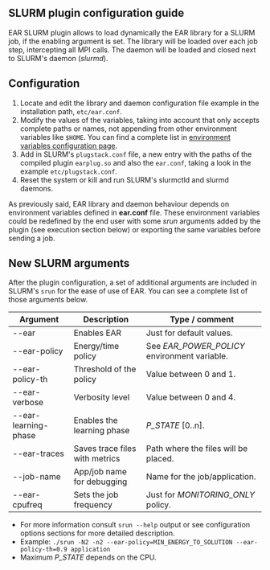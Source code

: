 SLURM plugin configuration guide
--------------------------------
EAR SLURM plugin allows to load dynamically the EAR library for a SLURM job, if the enabling argument is set. The library will be loaded over each job step, intercepting all MPI calls. The daemon will be loaded and closed next to SLURM's daemon (*slurmd*).

Configuration
-------------
1) Locate and edit the library and daemon configuration file example in the installation path, `etc/ear.conf`.
2) Modify the values of the variables, taking into account that only accepts complete paths or names, not appending from other environment variables like `$HOME`. You can find a complete list in [environment variables configuration page](https://github.com/BarcelonaSupercomputingCenter/EAR/blob/development/etc/README.md).
1) Add in SLURM's `plugstack.conf` file, a new entry with the paths of the compiled plugin `earplug.so` and also the `ear.conf`, taking a look in the example `etc/plugstack.conf`.
3) Reset the system or kill and run SLURM's slurmctld and slurmd daemons.

As previously said, EAR library and daemon behaviour depends on environment variables defined in **ear.conf** file. These environment variables could be redefined by the end user with some *srun* arguments added by the plugin (see execution section below) or exporting the same variables before sending a job.

New SLURM arguments
-------------------
After the plugin configuration, a set of additional arguments are included in SLURM's `srun` for the ease of use of EAR. You can see a complete list of those arguments below.

| Argument               | Description                    | Type / comment                                              |
| ---------------------- | ------------------------------ | ----------------------------------------------------------- |
| --ear                  | Enables EAR                    | Just for default values.                                    |
| --ear-policy           | Energy/time policy             | See *EAR_POWER_POLICY* environment variable.                |
| --ear-policy-th        | Threshold of the policy        | Value between 0 and 1.                                      |
| --ear-verbose          | Verbosity level                | Value between 0 and 4.                                      |
| --ear-learning-phase   | Enables the learning phase     | *P_STATE* [0..n].                                           |
| --ear-traces           | Saves trace files with metrics | Path where the files will be placed.                        |
| --job-name             | App/job name for debugging     | Name for the job/application.                               |
| --ear-cpufreq          | Sets the job frequency         | Just for *MONITORING_ONLY* policy.                          |
* For more information consult `srun --help` output or see configuration options sections for more detailed description.
* Example: `./srun -N2 -n2 --ear-policy=MIN_ENERGY_TO_SOLUTION --ear-policy-th=0.9 application`
* Maximum *P_STATE* depends on the CPU.
